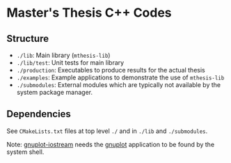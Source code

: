 # Master's Thesis C++ Codes

## Structure

- `./lib`: Main library (`mthesis-lib`)
- `./lib/test`: Unit tests for main library
- `./production`: Executables to produce results for the actual thesis
- `./examples`: Example applications to demonstrate the use of `mthesis-lib`
- `./submodules`: External modules which are typically not available by the 
system package manager.

## Dependencies

See `CMakeLists.txt` files at top level `./` and in `./lib` and `./submodules`.

Note: [gnuplot-iostream](https://github.com/dstahlke/gnuplot-iostream.git)
needs the [gnuplot](http://www.gnuplot.info/) application to be found by the
system shell.
